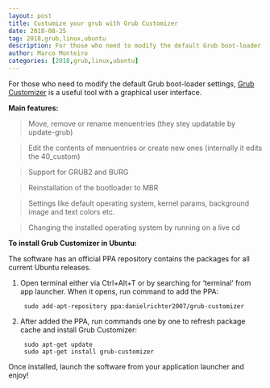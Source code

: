 ```yaml
---
layout: post
title: Custumize your grub with Grub Customizer
date: 2018-08-25
tag: 2018,grub,linux,ubuntu
description: For those who need to modify the default Grub boot-loader settings, Grub Customizer is a useful tool with a graphical user interface.
author: Marco Monteiro
categories: [2018,grub,linux,ubuntu]
---
```


For those who need to modify the default Grub boot-loader settings, [Grub Customizer](https://launchpad.net/grub-customizer) is a useful tool with a graphical user interface.

**Main features:**

> Move, remove or rename menuentries (they stey updatable by update-grub)

> Edit the contents of menuentries or create new ones (internally it edits the 40_custom)

> Support for GRUB2 and BURG

> Reinstallation of the bootloader to MBR

> Settings like default operating system, kernel params, background image and text colors etc.

> Changing the installed operating system by running on a live cd

**To install Grub Customizer in Ubuntu:**

The software has an official PPA repository contains the packages for all current Ubuntu releases.

1. Open terminal either via Ctrl+Alt+T or by searching for ‘terminal’ from app launcher. When it opens, run command to add the PPA:

        sudo add-apt-repository ppa:danielrichter2007/grub-customizer

2. After added the PPA, run commands one by one to refresh package cache and install Grub Customizer:

        sudo apt-get update
        sudo apt-get install grub-customizer

Once installed, launch the software from your application launcher and enjoy!
